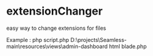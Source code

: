 # extensionChanger
easy way to change extensions for files

Example :
php script.php D:\projects\Seamless-main\resources\views\admin-dashboard html blade.php

